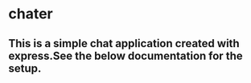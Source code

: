 # chater
This is a simple chat application created with express.See the below documentation for the setup.
---------------------------------------------------------------------------------------------------
